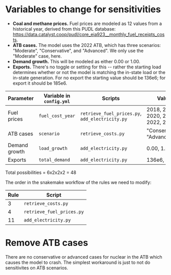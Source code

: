 # Variables to change for sensitivities

- **Coal and methane prices.** Fuel prices are modeled as 12 values from a historical year, derived from this PUDL database: https://data.catalyst.coop/pudl/core_eia923__monthly_fuel_receipts_costs.
- **ATB cases.** The model uses the 2022 ATB, which has three scenarios: "Moderate", "Conservative", and "Advanced". We only use the "Moderate" case, here.
- **Demand growth.** This will be modeled as either 0.00 or 1.00.
- **Exports.** There's no toggle or setting for this -- rather the starting load determines whether or not the model is matching the in-state load or the in-state generation. For no export the starting value should be 136e6; for export it should be 185e6.

| Parameter   | Variable in `config.yml`| Scripts                                       | Values                           |
|-------------|-------------------------|-----------------------------------------------|----------------------------------|
|Fuel prices  |`fuel_cost_year`         |`retrieve_fuel_prices.py`, `add_electricity.py`|2018, 2019, 2020, 2021, 2022, 2023|
|ATB cases    |`scenario`               |`retrieve_costs.py`                            |"Conservative", "Advanced"        |
|Demand growth|`load_growth`            |`add_electricity.py`                           |0.00, 1.00                        |
|Exports      |`total_demand`           |`add_electricity.py`                           |136e6, 185e6                      |

Total possibilities = 6x2x2x2 = 48

The order in the snakemake workflow of the rules we need to modify:

| Rule | Script                  |
|------|-------------------------|
|3     |`retrieve_costs.py`      |
|4     |`retrieve_fuel_prices.py`|
|11    |`add_electricity.py`     |

# Remove ATB cases

There are no conservative or advanced cases for nuclear in the ATB which causes the model to crash. The simplest workaround is just to not do sensitivites on ATB scenarios.